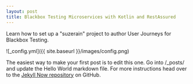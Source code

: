 ```yaml
---
layout: post
title: Blackbox Testing Microservices with Kotlin and RestAssured
---
```


Learn how to set up a "suzerain" project to author User Journeys for Blackbox Testing.

![_config.yml]({{ site.baseurl }}/images/config.png)

The easiest way to make your first post is to edit this one. 
Go into /_posts/ and update the Hello World markdown file. 
For more instructions head over to the 
[Jekyll Now repository](https://github.com/barryclark/jekyll-now) on GitHub.